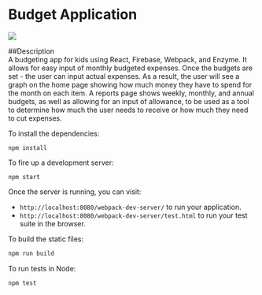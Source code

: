 # Budget Application

![](http://g.recordit.co/Fi3DUO3XXv.gif)

##Description  
A budgeting app for kids using React, Firebase, Webpack, and Enzyme. It allows for easy input of monthly budgeted expenses.  Once the budgets are set - the user can input actual expenses.  As a result, the user will see a graph on the home page showing how much money they have to spend for the month on each item.  A reports page shows weekly, monthly, and annual budgets, as well as allowing for an input of allowance, to be used as a tool to determine how much the user needs to receive or how much they need to cut expenses.


To install the dependencies:
```
npm install
```
To fire up a development server:
```
npm start
```
Once the server is running, you can visit:

* `http://localhost:8080/webpack-dev-server/` to run your application.
* `http://localhost:8080/webpack-dev-server/test.html` to run your test suite in the browser.

To build the static files:
```js
npm run build
```
To run tests in Node:
```js
npm test
```
